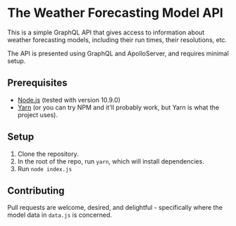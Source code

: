 # The Weather Forecasting Model API

This is a simple GraphQL API that gives access to information about weather forecasting models, including their run times, their resolutions, etc. 

The API is presented using GraphQL and ApolloServer, and requires minimal setup.

## Prerequisites

* [Node.js](https://nodejs.org/en/) (tested with version 10.9.0)
* [Yarn](https://yarnpkg.com/) (or you can try NPM and it'll probably work, but Yarn is what the project uses).

## Setup

1. Clone the repository. 
2. In the root of the repo, run `yarn`, which will install dependencies. 
3. Run `node index.js`

## Contributing

Pull requests are welcome, desired, and delightful - specifically where the model data in `data.js` is concerned. 
